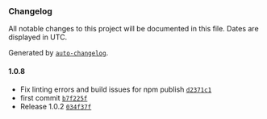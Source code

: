 ### Changelog

All notable changes to this project will be documented in this file. Dates are displayed in UTC.

Generated by [`auto-changelog`](https://github.com/CookPete/auto-changelog).

#### 1.0.8

- Fix linting errors and build issues for npm publish [`d2371c1`](https://github.com/Tartofraise/n8n-nodes-pinterest-js-client/commit/d2371c119855c52b449d9eeb60baacc14ca211ca)
- first commit [`b7f225f`](https://github.com/Tartofraise/n8n-nodes-pinterest-js-client/commit/b7f225fbdb6146f72f2808fcfce03fc4c0c27fd2)
- Release 1.0.2 [`034f37f`](https://github.com/Tartofraise/n8n-nodes-pinterest-js-client/commit/034f37f27a53917c8b6c22b97e8a3c4b3f43dc23)
